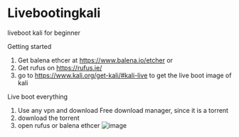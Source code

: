 # Livebootingkali
liveboot kali for beginner


Getting started

1. Get balena ethcer at https://www.balena.io/etcher
or
1. Get rufus on https://rufus.ie/
3. go to https://www.kali.org/get-kali/#kali-live to get the live boot image of kali

Live boot everything
1. Use any vpn and download Free download manager, since it is a torrent
2. download the torrent
3. open rufus or balena ethcer
   ![image](https://github.com/user-attachments/assets/69d45d50-b672-4262-afbd-0e81346b31ac)

